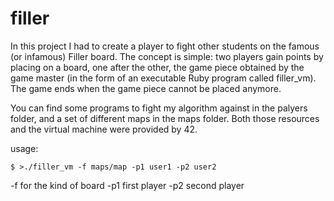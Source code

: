 # filler
In this project I had to create a player to fight other students on the famous (or infamous) Filler board.
The concept is simple: two players gain points by placing on a board, one after the other,
the game piece obtained by the game master (in the form of an executable Ruby program called filler_vm).
The game ends when the game piece cannot be placed anymore.

You can find some programs to fight my algorithm against in the palyers folder, and a set of different maps in the maps folder.
Both those resources and the virtual machine were provided by 42.

usage:
```
$ >./filler_vm -f maps/map -p1 user1 -p2 user2
```
-f for the kind of board
-p1 first player
-p2 second player

